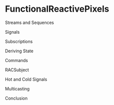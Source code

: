 # FunctionalReactivePixels

Streams and Sequences

Signals

Subscriptions

Deriving State

Commands

RACSubject

Hot and Cold Signals

Multicasting

Conclusion
